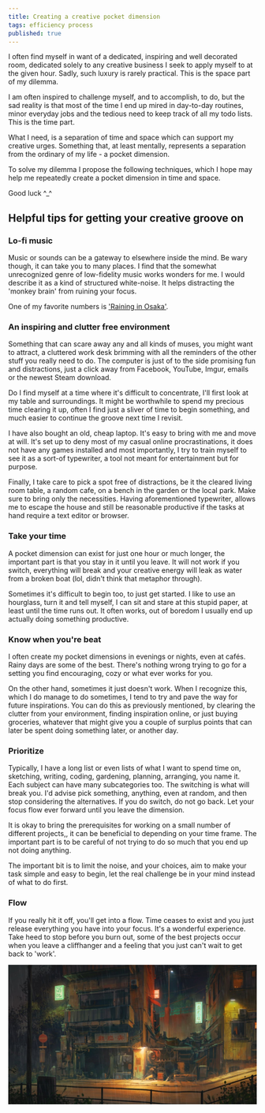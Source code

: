 ```yaml
---
title: Creating a creative pocket dimension
tags: efficiency process
published: true
---
```


I often find myself in want of a dedicated, inspiring and well decorated room,
dedicated solely to any creative business I seek to apply myself to at the given
hour. Sadly, such luxury is rarely practical. This is the space part of my dilemma.

I am often inspired to challenge myself, and to accomplish, to do, but the sad
reality is that most of the time I end up mired in day-to-day routines, minor
everyday jobs and the tedious need to keep track of all my todo lists. This is
the time part.

What I need, is a separation of time and space which can support my creative urges.
Something that, at least mentally, represents a separation from the ordinary of
my life - a pocket dimension.

To solve my dilemma I propose the following techniques, which I hope may
help me repeatedly create a pocket dimension in time and space.

Good luck ^_^

## Helpful tips for getting your creative groove on

### Lo-fi music

Music or sounds can be a gateway to elsewhere inside the mind. Be wary though,
it can take you to many places. I find that the somewhat unrecognized genre of
low-fidelity music works wonders for me. I would describe it as a kind of
structured white-noise. It helps distracting the 'monkey brain' from ruining
your focus.

One of my favorite numbers is ['Raining in Osaka'](https://www.youtube.com/watch?v=YOJsKatW-T).

### An inspiring and clutter free environment

Something that can scare away any and all kinds of muses, you might want to
attract, a cluttered work desk brimming with all the reminders of the other
stuff you really need to do. The computer is just of to the side promising fun
and distractions, just a click away from Facebook, YouTube, Imgur, emails or the
newest Steam download.

Do I find myself at a time where it's difficult to concentrate, I'll first look
at my table and surroundings. It might be worthwhile to spend my precious time
clearing it up, often I find just a sliver of time to begin something, and much
easier to continue the groove next time I revisit.

I have also bought an old, cheap laptop. It's easy to bring with me and move at
will. It's set up to deny most of my casual online procrastinations, it does not
have any games installed and most importantly, I try to train myself to see it
as a sort-of typewriter, a tool not meant for entertainment but for purpose.

Finally, I take care to pick a spot free of distractions, be it the cleared
living room table, a random cafe, on a bench in the garden or the local park.
Make sure to bring only the necessities. Having aforementioned typewriter,
allows me to escape the house and still be reasonable productive if the tasks at
hand require a text editor or browser.

### Take your time

A pocket dimension can exist for just one hour or much longer, the important
part is that you stay in it until you leave. It will not work if you switch,
everything will break and your creative energy will leak as water from a broken
boat (lol, didn't think that metaphor through).

Sometimes it's difficult to begin too, to just get started. I like to use an
hourglass, turn it and tell myself, I can sit and stare at this stupid paper, at
least until the time runs out. It often works, out of boredom I usually end up
actually doing something productive.

### Know when you're beat

I often create my pocket dimensions in evenings or nights, even at cafés. Rainy
days are some of the best. There's nothing wrong trying to go for a setting you
find encouraging, cozy or what ever works for you.

On the other hand, sometimes it just doesn't work. When I recognize this, which
I do manage to do sometimes, I tend to try and pave the way for future
inspirations. You can do this as previously mentioned, by clearing the clutter
from your environment, finding inspiration online, or just buying groceries,
whatever that might give you a couple of surplus points that can later be spent
doing something later, or another day.

### Prioritize

Typically, I have a long list or even lists of what I want to spend time on,
sketching, writing, coding, gardening, planning, arranging, you name it. Each
subject can have many subcategories too. The switching is what will break you.
I'd advise pick something, anything, even at random, and then stop considering
the alternatives. If you do switch, do not go back. Let your focus flow ever
forward until you leave the dimension.

It is okay to bring the prerequisites for working on a small number of different
projects,, it can be beneficial to depending on your time frame. The important
part is to be careful of not trying to do so much that you end up not doing
anything.

The important bit is to limit the noise, and your choices, aim to make your task
simple and easy to begin, let the real challenge be in your mind instead of what
to do first.

### Flow

If you really hit it off, you'll get into a flow. Time ceases to exist and you
just release everything you have into your focus. It's a wonderful experience.
Take heed to stop before you burn out, some of the best projects occur when you
leave a cliffhanger and a feeling that you just can't wait to get back to
'work'.

![Raining in Osaka](/assets/raining-in-osaka.jpg "Raining in Osaka")